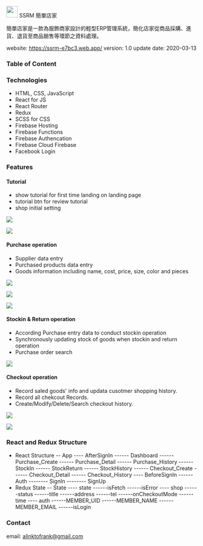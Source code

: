 <img src="https://i.imgur.com/tDAl8oW.png  " width=30px/> SSRM 簡單店家

簡單店家是一款為服飾商家設計的輕型ERP管理系統，簡化店家從商品採購、進貨、退貨至商品銷售等環節之資料處理。

website: https://ssrm-e7bc3.web.app/
version: 1.0 
update date: 2020-03-13

### Table of Content


### Technologies
* HTML, CSS, JavaScript
* React for JS
* React Router
* Redux
* SCSS for CSS
* Firebase Hosting
* Firebase Functions
* Firebase Authencation
* Firebase Cloud Firebase
* Facebook Login

### Features
#### Tutorial
* show tutorial for first time landing on landing page
* tutorial btn for review tutorial
* shop initial setting

![](https://i.imgur.com/SF5DSXy.png)

![](https://i.imgur.com/OUVYusv.png)

#### Purchase operation
* Supplier data entry 
* Purchased products data entry
* Goods information including name, cost, price, size, color and pieces 

![](https://i.imgur.com/t7fkQa6.png)

![](https://i.imgur.com/G6XLRvA.png)

![](https://i.imgur.com/uGr19Fn.png)

#### Stockin & Return operation
* According Purchase entry data to conduct stockin operation
* Synchronously updating stock of goods when stockin and return operation
* Purchase order search

![](https://i.imgur.com/JgYBKpY.png)

#### Checkout operation
* Record saled goods' info and updata cusotmer shopping history.
* Record all chekcout Records.
* Create/Modify/Delete/Search checkout history.

![](https://i.imgur.com/RpwwyK2.png)

![](https://i.imgur.com/snlSnLx.png)

### React and Redux Structure

* React Structure
-- App
---- AfterSignIn
------ Dashboard
------ Purchase_Create
------ Purchase_Detail
------ Purchase_History
------ StockIn
------ StockReturn
------ StockHistory
------ Checkout_Create
------ Checkout_Detail
------ Checkout_History
---- BeforeSignIn
------ Auth
-------- SignIn
-------- SignUp
* Redux State
-- State
---- state
------isFetch
------isError
---- shop
------status
------title
------address
------tel
------onCheckoutMode
------time
---- auth
------MEMBER_UID
------MEMBER_NAME
------MEMBER_EMAIL
------isLogin

### Contact

email: alinktofrank@gmail.com